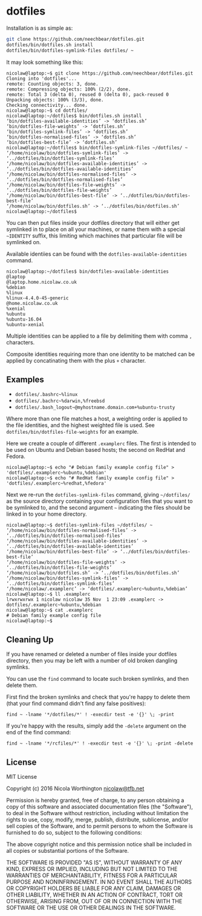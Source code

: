 # dotfiles

Installation is as simple as:

```bash
git clone https://github.com/neechbear/dotfiles.git
dotfiles/bin/dotfiles.sh install
dotfiles/bin/dotfiles-symlink-files dotfiles/ ~
```

It may look something like this:

```
nicolaw@laptop:~$ git clone https://github.com/neechbear/dotfiles.git
Cloning into 'dotfiles'...
remote: Counting objects: 3, done.
remote: Compressing objects: 100% (2/2), done.
remote: Total 3 (delta 0), reused 0 (delta 0), pack-reused 0
Unpacking objects: 100% (3/3), done.
Checking connectivity... done.
nicolaw@laptop:~$ cd dotfiles/
nicolaw@laptop:~/dotfiles$ bin/dotfiles.sh install
‘bin/dotfiles-available-identities’ -> ‘dotfiles.sh’
‘bin/dotfiles-file-weights’ -> ‘dotfiles.sh’
‘bin/dotfiles-symlink-files’ -> ‘dotfiles.sh’
‘bin/dotfiles-normalised-files’ -> ‘dotfiles.sh’
‘bin/dotfiles-best-file’ -> ‘dotfiles.sh’
nicolaw@laptop:~/dotfiles$ bin/dotfiles-symlink-files ~/dotfiles/ ~
‘/home/nicolaw/bin/dotfiles-symlink-files’ -> ‘../dotfiles/bin/dotfiles-symlink-files’
‘/home/nicolaw/bin/dotfiles-available-identities’ -> ‘../dotfiles/bin/dotfiles-available-identities’
‘/home/nicolaw/bin/dotfiles-normalised-files’ -> ‘../dotfiles/bin/dotfiles-normalised-files’
‘/home/nicolaw/bin/dotfiles-file-weights’ -> ‘../dotfiles/bin/dotfiles-file-weights’
‘/home/nicolaw/bin/dotfiles-best-file’ -> ‘../dotfiles/bin/dotfiles-best-file’
‘/home/nicolaw/bin/dotfiles.sh’ -> ‘../dotfiles/bin/dotfiles.sh’
nicolaw@laptop:~/dotfiles$
```

You can then put files inside your dotfiles directory that will either get
symlinked in to place on all your machines, or name them with a special
`~IDENTITY` suffix, this limiting which machines that particular file will be
symlinked on.

Available identiies can be found with the `dotfiles-available-identities`
command.

```
nicolaw@laptop:~/dotfiles$ bin/dotfiles-available-identities
@laptop
@laptop.home.nicolaw.co.uk
%debian
%linux
%linux-4.4.0-45-generic
@home.nicolaw.co.uk
%xenial
%ubuntu
%ubuntu-16.04
%ubuntu-xenial
```

Multiple identities can be applied to a file by delimiting them with comma `,`
characters.

Composite identities requiring more than one identity to be matched can be
applied by concatinating them with the plus `+` character.


## Examples

* `dotfiles/.bashrc~%linux`
* `dotfiles/.bachrc~%darwin,%freebsd`
* `dotfiles/.bash_logout~@myhostname.domain.com+%ubuntu-trusty`

Where more than one file matches a host, a weighting order is applied to the
file identities, and the highest weighted file is used. See
`dotfiles/bin/dotfiles-file-weights` for an example.

Here we create a couple of different `.examplerc` files. The first is intended
to be used on Ubuntu and Debian based hosts; the second on RedHat and Fedora.

```
nicolaw@laptop:~$ echo "# Debian family example config file" > 'dotfiles/.examplerc~%ubuntu,%debian'
nicolaw@laptop:~$ echo "# RedHat family example config file" > 'dotfiles/.examplerc~%redhat,%fedora'
```

Next we re-run the `dotfiles-symlink-files` command, giving `~/dotfiles/` as the
source directory containing your configuration files that you want to be
symlinked to, and the second argument `~` indicating the files should be linked
in to your home directory.

```
nicolaw@laptop:~$ dotfiles-symlink-files ~/dotfiles/ ~
‘/home/nicolaw/bin/dotfiles-normalised-files’ -> ‘../dotfiles/bin/dotfiles-normalised-files’
‘/home/nicolaw/bin/dotfiles-available-identities’ -> ‘../dotfiles/bin/dotfiles-available-identities’
‘/home/nicolaw/bin/dotfiles-best-file’ -> ‘../dotfiles/bin/dotfiles-best-file’
‘/home/nicolaw/bin/dotfiles-file-weights’ -> ‘../dotfiles/bin/dotfiles-file-weights’
‘/home/nicolaw/bin/dotfiles.sh’ -> ‘../dotfiles/bin/dotfiles.sh’
‘/home/nicolaw/bin/dotfiles-symlink-files’ -> ‘../dotfiles/bin/dotfiles-symlink-files’
‘/home/nicolaw/.examplerc’ -> ‘dotfiles/.examplerc~%ubuntu,%debian’
nicolaw@laptop:~$ ll .examplerc
lrwxrwxrwx 1 nicolaw nicolaw 35 Nov  1 23:09 .examplerc -> dotfiles/.examplerc~%ubuntu,%debian
nicolaw@laptop:~$ cat .examplerc
# Debian family example config file
nicolaw@laptop:~$
```


## Cleaning Up

If you have renamed or deleted a number of files inside your dotfiles directory,
then you may be left with a number of old broken dangling symlinks.

You can use the `find` command to locate such broken symlinks, and then delete
them.

First find the broken symlinks and check that you're happy to delete them (that
your find command didn't find any false positives):

```
find ~ -lname '*/dotfiles/*' ! -execdir test -e '{}' \; -print
```

If you're happy with the results, simply add the `-delete` argument on the end
of the find command:

```
find ~ -lname '*/rcfiles/*' ! -execdir test -e '{}' \; -print -delete
```


## License

MIT License

Copyright (c) 2016 Nicola Worthington <nicolaw@tfb.net>

Permission is hereby granted, free of charge, to any person obtaining a copy
of this software and associated documentation files (the "Software"), to deal
in the Software without restriction, including without limitation the rights
to use, copy, modify, merge, publish, distribute, sublicense, and/or sell
copies of the Software, and to permit persons to whom the Software is
furnished to do so, subject to the following conditions:

The above copyright notice and this permission notice shall be included in all
copies or substantial portions of the Software.

THE SOFTWARE IS PROVIDED "AS IS", WITHOUT WARRANTY OF ANY KIND, EXPRESS OR
IMPLIED, INCLUDING BUT NOT LIMITED TO THE WARRANTIES OF MERCHANTABILITY,
FITNESS FOR A PARTICULAR PURPOSE AND NONINFRINGEMENT. IN NO EVENT SHALL THE
AUTHORS OR COPYRIGHT HOLDERS BE LIABLE FOR ANY CLAIM, DAMAGES OR OTHER
LIABILITY, WHETHER IN AN ACTION OF CONTRACT, TORT OR OTHERWISE, ARISING FROM,
OUT OF OR IN CONNECTION WITH THE SOFTWARE OR THE USE OR OTHER DEALINGS IN THE
SOFTWARE.



